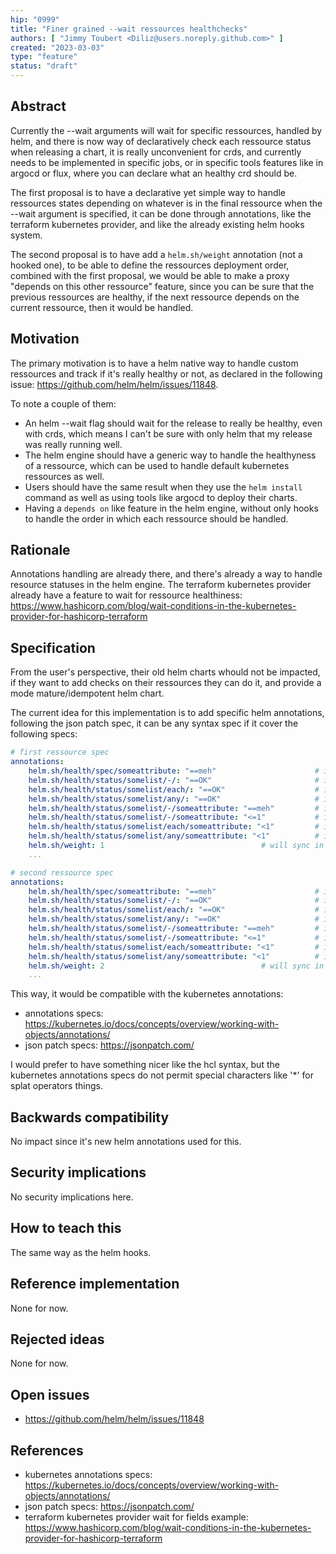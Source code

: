 ```yaml
---
hip: "0999"
title: "Finer grained --wait ressources healthchecks"
authors: [ "Jimmy Toubert <Diliz@users.noreply.github.com>" ]
created: "2023-03-03"
type: "feature"
status: "draft"
---
```


## Abstract

Currently the --wait arguments will wait for specific ressources, handled by helm, and there is now way of declaratively check each ressource status when releasing a chart, it is really unconvenient for crds, and currently needs to be implemented in specific jobs, or in specific tools features like in argocd or flux, where you can declare what an healthy crd should be.

The first proposal is to have a declarative yet simple way to handle ressources states depending on whatever is in the final ressource when the --wait argument is specified, it can be done through annotations, like the terraform kubernetes provider, and like the already existing helm hooks system.

The second proposal is to have add a `helm.sh/weight` annotation (not a hooked one), to be able to define the ressources deployment order, combined with the first proposal, we would be able to make a proxy "depends on this other ressource" feature, since you can be sure that the previous ressources are healthy, if the next ressource depends on the current ressource, then it would be handled.

## Motivation

The primary motivation is to have a helm native way to handle custom ressources and track if it's really healthy or not, as declared in the following issue: https://github.com/helm/helm/issues/11848.

To note a couple of them:
- An helm --wait flag should wait for the release to really be healthy, even with crds, which means I can't be sure with only helm that my release was really running well.
- The helm engine should have a generic way to handle the healthyness of a ressource, which can be used to handle default kubernetes ressources as well.
- Users should have the same result when they use the `helm install` command as well as using tools like argocd to deploy their charts.
- Having a `depends on` like feature in the helm engine, without only hooks to handle the order in which each ressource should be handled.

## Rationale

Annotations handling are already there, and there's already a way to handle resource statuses in the helm engine.
The terraform kubernetes provider already have a feature to wait for ressource healthiness: https://www.hashicorp.com/blog/wait-conditions-in-the-kubernetes-provider-for-hashicorp-terraform

## Specification

From the user's perspective, their old helm charts whould not be impacted, if they want to add checks on their ressources they can do it, and provide a mode mature/idempotent helm chart.

The current idea for this implementation is to add specific helm annotations, following the json patch spec, it can be any syntax spec if it cover the following specs:
```yaml
# first ressource spec
annotations:
    helm.sh/health/spec/someattribute: "==meh"                      # if spec.someattribute equal "meh"
    helm.sh/health/status/somelist/-/: "==OK"                       # if any (or all?) status.somelist[*] values are equal to "OK"
    helm.sh/health/status/somelist/each/: "==OK"                    # if all status.somelist[*] values are equal to "OK"
    helm.sh/health/status/somelist/any/: "==OK"                     # if any status.somelist[*] values are equal to "OK"
    helm.sh/health/status/somelist/-/someattribute: "==meh"         # if any (or all?) status.somelist.*.someattribute are equal to "meh"
    helm.sh/health/status/somelist/-/someattribute: "<=1"           # if any status.somelist.*.someattribute are inferior or equal to 1
    helm.sh/health/status/somelist/each/someattribute: "<1"         # if all status.somelist.*.someattribute are inferior to 1
    helm.sh/health/status/somelist/any/someattribute: "<1"          # if all status.somelist.*.someattribute are inferior to 1
    helm.sh/weight: 1                                   # will sync in the wave '1' of the deployment
    ...
```

```yaml
# second ressource spec
annotations:
    helm.sh/health/spec/someattribute: "==meh"                      # if spec.someattribute equal "meh"
    helm.sh/health/status/somelist/-/: "==OK"                       # if any (or all?) status.somelist[*] values are equal to "OK"
    helm.sh/health/status/somelist/each/: "==OK"                    # if all status.somelist[*] values are equal to "OK"
    helm.sh/health/status/somelist/any/: "==OK"                     # if any status.somelist[*] values are equal to "OK"
    helm.sh/health/status/somelist/-/someattribute: "==meh"         # if any (or all?) status.somelist.*.someattribute are equal to "meh"
    helm.sh/health/status/somelist/-/someattribute: "<=1"           # if any status.somelist.*.someattribute are inferior or equal to 1
    helm.sh/health/status/somelist/each/someattribute: "<1"         # if all status.somelist.*.someattribute are inferior to 1
    helm.sh/health/status/somelist/any/someattribute: "<1"          # if all status.somelist.*.someattribute are inferior to 1
    helm.sh/weight: 2                                   # will sync in the wave '2' of the deployment, after the first ressource if the first ressource is healthy
    ...
```

This way, it would be compatible with the kubernetes annotations:
- annotations specs: https://kubernetes.io/docs/concepts/overview/working-with-objects/annotations/
- json patch specs: https://jsonpatch.com/

I would prefer to have something nicer like the hcl syntax, but the kubernetes annotations specs do not permit special characters like '*' for splat operators things.

## Backwards compatibility

No impact since it's new helm annotations used for this.

## Security implications

No security implications here.

## How to teach this

The same way as the helm hooks.

## Reference implementation

None for now.

## Rejected ideas

None for now.

## Open issues

- https://github.com/helm/helm/issues/11848

## References

- kubernetes annotations specs: https://kubernetes.io/docs/concepts/overview/working-with-objects/annotations/
- json patch specs: https://jsonpatch.com/
- terraform kubernetes provider wait for fields example: https://www.hashicorp.com/blog/wait-conditions-in-the-kubernetes-provider-for-hashicorp-terraform
